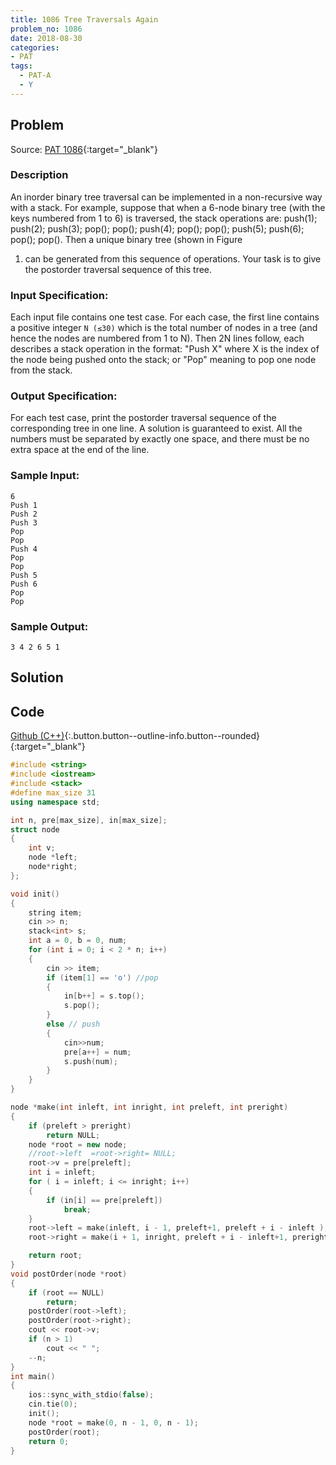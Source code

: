 ```yaml
---
title: 1086 Tree Traversals Again
problem_no: 1086
date: 2018-08-30
categories:
- PAT
tags:
  - PAT-A
  - Y
---
```


<!--more-->

## Problem

Source: [PAT 1086](){:target="_blank"}

### Description

An inorder binary tree traversal can be implemented in a non-recursive way with a stack. For example, suppose that when
a 6-node binary tree (with the keys numbered from 1 to 6) is traversed, the stack operations are: push(1); push(2);
push(3); pop(); pop(); push(4); pop(); pop(); push(5); push(6); pop(); pop(). Then a unique binary tree (shown in Figure

1) can be generated from this sequence of operations. Your task is to give the postorder traversal sequence of this
   tree.

### Input Specification:

Each input file contains one test case. For each case, the first line contains a positive integer `N (≤30)` which is the
total number of nodes in a tree (and hence the nodes are numbered from 1 to N). Then 2N lines follow, each describes a
stack operation in the format: "Push X" where X is the index of the node being pushed onto the stack; or "Pop" meaning
to pop one node from the stack.

### Output Specification:

For each test case, print the postorder traversal sequence of the corresponding tree in one line. A solution is
guaranteed to exist. All the numbers must be separated by exactly one space, and there must be no extra space at the end
of the line.

### Sample Input:

```text
6
Push 1
Push 2
Push 3
Pop
Pop
Push 4
Pop
Pop
Push 5
Push 6
Pop
Pop
```

### Sample Output:

```text
3 4 2 6 5 1
```

## Solution

## Code

[Github (C++)](https://github.com/Alomerry/algorithm/blob/master/pat/a/){:.button.button--outline-info.button--rounded}{:target="_blank"}


```cpp
#include <string>
#include <iostream>
#include <stack>
#define max_size 31
using namespace std;

int n, pre[max_size], in[max_size];
struct node
{
    int v;
    node *left;
	node*right;
};

void init()
{
    string item;
    cin >> n;
    stack<int> s;
    int a = 0, b = 0, num;
    for (int i = 0; i < 2 * n; i++)
    {
        cin >> item;
        if (item[1] == 'o') //pop
        {
            in[b++] = s.top();
            s.pop();
        }
        else // push
        {
			cin>>num;
            pre[a++] = num;
            s.push(num);
        }
    }
}

node *make(int inleft, int inright, int preleft, int preright)
{
    if (preleft > preright)
        return NULL;
    node *root = new node;
    //root->left  =root->right= NULL;
    root->v = pre[preleft];
    int i = inleft;
    for ( i = inleft; i <= inright; i++)
    {
        if (in[i] == pre[preleft])
            break;
    }
    root->left = make(inleft, i - 1, preleft+1, preleft + i - inleft );
    root->right = make(i + 1, inright, preleft + i - inleft+1, preright);

    return root;
}
void postOrder(node *root)
{
    if (root == NULL)
        return;
    postOrder(root->left);
    postOrder(root->right);
    cout << root->v;
    if (n > 1)
        cout << " ";
    --n;
}
int main()
{
    ios::sync_with_stdio(false);
    cin.tie(0);
    init();
	node *root = make(0, n - 1, 0, n - 1);
    postOrder(root);
    return 0;
}
```
